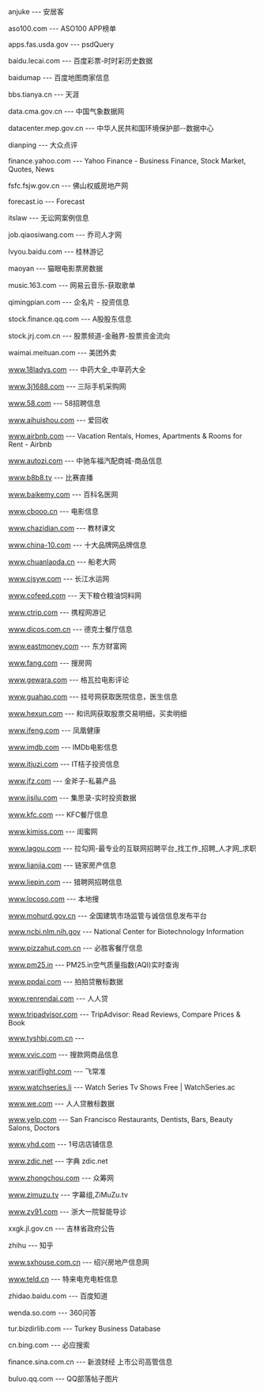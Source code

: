anjuke  --- 安居客

aso100.com  --- ASO100 APP榜单

apps.fas.usda.gov --- psdQuery

baidu.lecai.com --- 百度彩票-时时彩历史数据

baidumap --- 百度地图商家信息

bbs.tianya.cn --- 天涯

data.cma.gov.cn  --- 中国气象数据网

datacenter.mep.gov.cn  --- 中华人民共和国环境保护部--数据中心

dianping  --- 大众点评

finance.yahoo.com  --- Yahoo Finance - Business Finance, Stock Market, Quotes, News

fsfc.fsjw.gov.cn  --- 佛山权威房地产网

forecast.io  --- Forecast

itslaw  --- 无讼网案例信息

job.qiaosiwang.com  --- 乔司人才网

lvyou.baidu.com  --- 桂林游记

maoyan  --- 猫眼电影票房数据

music.163.com  --- 网易云音乐-获取歌单

qimingpian.com  --- 企名片 - 投资信息

stock.finance.qq.com  --- A股股东信息

stock.jrj.com.cn  --- 股票频道-金融界-股票资金流向

waimai.meituan.com  --- 美团外卖

www.18ladys.com  --- 中药大全_中草药大全

www.3j1688.com  --- 三际手机采购网

www.58.com  --- 58招聘信息

www.aihuishou.com  --- 爱回收

www.airbnb.com  --- Vacation Rentals, Homes, Apartments & Rooms for Rent - Airbnb

www.autozi.com  --- 中驰车福汽配商城-商品信息

www.b8b8.tv --- 比赛直播

www.baikemy.com  --- 百科名医网

www.cbooo.cn  --- 电影信息

www.chazidian.com  --- 教材课文

www.china-10.com  --- 十大品牌网品牌信息

www.chuanlaoda.cn  --- 船老大网

www.cjsyw.com  --- 长江水运网

www.cofeed.com  --- 天下粮仓粮油饲料网

www.ctrip.com  --- 携程网游记

www.dicos.com.cn  --- 德克士餐厅信息

www.eastmoney.com  --- 东方财富网

www.fang.com  --- 搜房网

www.gewara.com  --- 格瓦拉电影评论

www.guahao.com  --- 挂号网获取医院信息，医生信息

www.hexun.com  --- 和讯网获取股票交易明细，买卖明细

www.ifeng.com  --- 凤凰健康

www.imdb.com  --- IMDb电影信息

www.itjuzi.com  --- IT桔子投资信息

www.jfz.com  --- 金斧子-私募产品

www.jisilu.com  --- 集思录-实时投资数据

www.kfc.com  --- KFC餐厅信息

www.kimiss.com  --- 闺蜜网

www.lagou.com  --- 拉勾网-最专业的互联网招聘平台_找工作_招聘_人才网_求职

www.lianjia.com  --- 链家房产信息

www.liepin.com  --- 猎聘网招聘信息

www.locoso.com  --- 本地搜

www.mohurd.gov.cn  --- 全国建筑市场监管与诚信信息发布平台

www.ncbi.nlm.nih.gov  --- National Center for Biotechnology Information

www.pizzahut.com.cn  --- 必胜客餐厅信息

www.pm25.in  --- PM25.in空气质量指数(AQI)实时查询

www.ppdai.com  --- 拍拍贷散标数据

www.renrendai.com  ---   人人贷

www.tripadvisor.com  --- TripAdvisor: Read Reviews, Compare Prices & Book

www.tyshbj.com.cn  ---

www.vvic.com  ---  搜款网商品信息

www.variflight.com  --- 飞常准

www.watchseries.li  --- Watch Series Tv Shows Free | WatchSeries.ac

www.we.com  --- 人人贷散标数据

www.yelp.com  --- San Francisco Restaurants, Dentists, Bars, Beauty Salons, Doctors

www.yhd.com  --- 1号店店铺信息

www.zdic.net  --- 字典 zdic.net

www.zhongchou.com  --- 众筹网

www.zimuzu.tv  --- 字幕组,ZiMuZu.tv

www.zy91.com  --- 浙大一院智能导诊

xxgk.jl.gov.cn  --- 吉林省政府公告

zhihu  --- 知乎

www.sxhouse.com.cn --- 绍兴房地产信息网

www.teld.cn --- 特来电充电桩信息

zhidao.baidu.com --- 百度知道

wenda.so.com --- 360问答

tur.bizdirlib.com --- Turkey Business Database

cn.bing.com --- 必应搜索

finance.sina.com.cn --- 新浪财经 上市公司高管信息

buluo.qq.com --- QQ部落帖子图片
